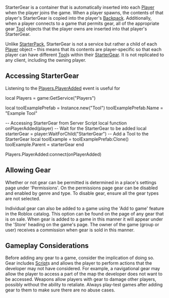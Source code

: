 StarterGear is a container that is automatically inserted into each [Player](https://developer.roblox.com/en-us/api-reference/class/Player) when the player joins the game. When a player spawns, the contents of that player's StarterGear is copied into the player's [Backpack](https://developer.roblox.com/en-us/api-reference/class/Backpack). Additionally, when a player connects to a game that permits gear, all of the appropriate gear [Tool](https://developer.roblox.com/en-us/api-reference/class/Tool) objects that the player owns are inserted into that player's StarterGear.

Unlike [StarterPack](https://developer.roblox.com/en-us/api-reference/class/StarterPack), StarterGear is not a service but rather a child of each [Player](https://developer.roblox.com/en-us/api-reference/class/Player) object – this means that its contents are player-specific so that each player can have different [Tool](https://developer.roblox.com/en-us/api-reference/class/Tool)s within their [StarterGear](https://developer.roblox.com/en-us/api-reference/class/StarterGear). It is not replicated to any client, including the owning player.

Accessing StarterGear
---------------------

Listening to the [Players.PlayerAdded](https://developer.roblox.com/en-us/api-reference/event/Players/PlayerAdded) event is useful for

local Players = game:GetService("Players")

local toolExamplePrefab = Instance.new("Tool")
toolExamplePrefab.Name = "Example Tool"

-- Accessing StarterGear from Server Script
local function onPlayerAdded(player)
	-- Wait for the StarterGear to be added
	local starterGear = player:WaitForChild("StarterGear")
	-- Add a Tool to the StarterGear
	local toolExample = toolExamplePrefab:Clone()
	toolExample.Parent = starterGear
end

Players.PlayerAdded:connect(onPlayerAdded)

Allowing Gear
-------------

Whether or not gear can be permitted is determined in a place's settings page under 'Permissions'. On the permissions page gear can be disabled and enabled by genre and type. To disable gear, ensure all the gear types are not selected.

Individual gear can also be added to a game using the 'Add to game' feature in the Roblox catalog. This option can be found on the page of any gear that is on sale. When gear is added to a game in this manner it will appear under the 'Store' heading on the game's page. The owner of the game (group or user) receives a commission when gear is sold in this manner.

Gameplay Considerations
-----------------------

Before adding any gear to a game, consider the implication of doing so. Gear includes [Script](https://developer.roblox.com/en-us/api-reference/class/Script)s and allows the player to perform actions that the developer may not have considered. For example, a navigational gear may allow the player to access a part of the map the developer does not want to be accessed. Weapons allow players with gear to damage other players, possibly without the ability to retaliate. Always play-test games after adding gear to them to make sure there are no abuse cases.